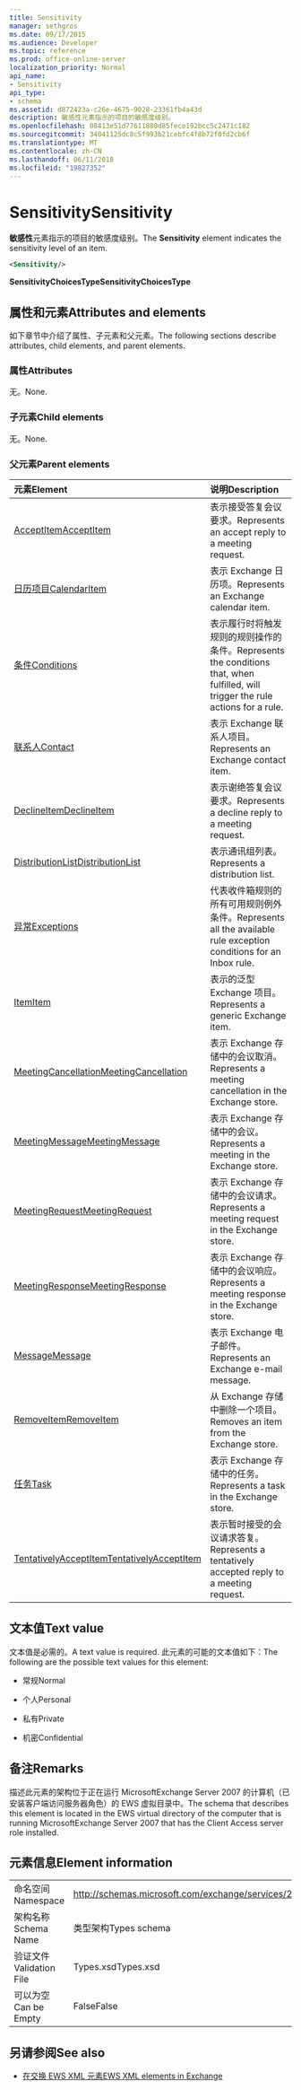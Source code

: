 ```yaml
---
title: Sensitivity
manager: sethgros
ms.date: 09/17/2015
ms.audience: Developer
ms.topic: reference
ms.prod: office-online-server
localization_priority: Normal
api_name:
- Sensitivity
api_type:
- schema
ms.assetid: d872423a-c26e-4675-9028-23361fb4a43d
description: 敏感性元素指示的项目的敏感度级别。
ms.openlocfilehash: 08413e51d77611880d85fece192bcc5c2471c182
ms.sourcegitcommit: 34041125dc8c5f993b21cebfc4f8b72f0fd2cb6f
ms.translationtype: MT
ms.contentlocale: zh-CN
ms.lasthandoff: 06/11/2018
ms.locfileid: "19827352"
---
```

# <a name="sensitivity"></a><span data-ttu-id="54a2a-103">Sensitivity</span><span class="sxs-lookup"><span data-stu-id="54a2a-103">Sensitivity</span></span>

<span data-ttu-id="54a2a-104">**敏感性**元素指示的项目的敏感度级别。</span><span class="sxs-lookup"><span data-stu-id="54a2a-104">The **Sensitivity** element indicates the sensitivity level of an item.</span></span> 
  
```XML
<Sensitivity/>
```

 <span data-ttu-id="54a2a-105">**SensitivityChoicesType**</span><span class="sxs-lookup"><span data-stu-id="54a2a-105">**SensitivityChoicesType**</span></span>
## <a name="attributes-and-elements"></a><span data-ttu-id="54a2a-106">属性和元素</span><span class="sxs-lookup"><span data-stu-id="54a2a-106">Attributes and elements</span></span>

<span data-ttu-id="54a2a-107">如下章节中介绍了属性、子元素和父元素。</span><span class="sxs-lookup"><span data-stu-id="54a2a-107">The following sections describe attributes, child elements, and parent elements.</span></span>
  
### <a name="attributes"></a><span data-ttu-id="54a2a-108">属性</span><span class="sxs-lookup"><span data-stu-id="54a2a-108">Attributes</span></span>

<span data-ttu-id="54a2a-109">无。</span><span class="sxs-lookup"><span data-stu-id="54a2a-109">None.</span></span>
  
### <a name="child-elements"></a><span data-ttu-id="54a2a-110">子元素</span><span class="sxs-lookup"><span data-stu-id="54a2a-110">Child elements</span></span>

<span data-ttu-id="54a2a-111">无。</span><span class="sxs-lookup"><span data-stu-id="54a2a-111">None.</span></span>
  
### <a name="parent-elements"></a><span data-ttu-id="54a2a-112">父元素</span><span class="sxs-lookup"><span data-stu-id="54a2a-112">Parent elements</span></span>

|<span data-ttu-id="54a2a-113">**元素**</span><span class="sxs-lookup"><span data-stu-id="54a2a-113">**Element**</span></span>|<span data-ttu-id="54a2a-114">**说明**</span><span class="sxs-lookup"><span data-stu-id="54a2a-114">**Description**</span></span>|
|:-----|:-----|
|[<span data-ttu-id="54a2a-115">AcceptItem</span><span class="sxs-lookup"><span data-stu-id="54a2a-115">AcceptItem</span></span>](acceptitem.md) <br/> |<span data-ttu-id="54a2a-116">表示接受答复会议要求。</span><span class="sxs-lookup"><span data-stu-id="54a2a-116">Represents an accept reply to a meeting request.</span></span>  <br/> |
|[<span data-ttu-id="54a2a-117">日历项目</span><span class="sxs-lookup"><span data-stu-id="54a2a-117">CalendarItem</span></span>](calendaritem.md) <br/> |<span data-ttu-id="54a2a-118">表示 Exchange 日历项。</span><span class="sxs-lookup"><span data-stu-id="54a2a-118">Represents an Exchange calendar item.</span></span>  <br/> |
|[<span data-ttu-id="54a2a-119">条件</span><span class="sxs-lookup"><span data-stu-id="54a2a-119">Conditions</span></span>](conditions.md) <br/> |<span data-ttu-id="54a2a-120">表示履行时将触发规则的规则操作的条件。</span><span class="sxs-lookup"><span data-stu-id="54a2a-120">Represents the conditions that, when fulfilled, will trigger the rule actions for a rule.</span></span>  <br/> |
|[<span data-ttu-id="54a2a-121">联系人</span><span class="sxs-lookup"><span data-stu-id="54a2a-121">Contact</span></span>](contact.md) <br/> |<span data-ttu-id="54a2a-122">表示 Exchange 联系人项目。</span><span class="sxs-lookup"><span data-stu-id="54a2a-122">Represents an Exchange contact item.</span></span>  <br/> |
|[<span data-ttu-id="54a2a-123">DeclineItem</span><span class="sxs-lookup"><span data-stu-id="54a2a-123">DeclineItem</span></span>](declineitem.md) <br/> |<span data-ttu-id="54a2a-124">表示谢绝答复会议要求。</span><span class="sxs-lookup"><span data-stu-id="54a2a-124">Represents a decline reply to a meeting request.</span></span>  <br/> |
|[<span data-ttu-id="54a2a-125">DistributionList</span><span class="sxs-lookup"><span data-stu-id="54a2a-125">DistributionList</span></span>](distributionlist.md) <br/> |<span data-ttu-id="54a2a-126">表示通讯组列表。</span><span class="sxs-lookup"><span data-stu-id="54a2a-126">Represents a distribution list.</span></span>  <br/> |
|[<span data-ttu-id="54a2a-127">异常</span><span class="sxs-lookup"><span data-stu-id="54a2a-127">Exceptions</span></span>](exceptions.md) <br/> |<span data-ttu-id="54a2a-128">代表收件箱规则的所有可用规则例外条件。</span><span class="sxs-lookup"><span data-stu-id="54a2a-128">Represents all the available rule exception conditions for an Inbox rule.</span></span>  <br/> |
|[<span data-ttu-id="54a2a-129">Item</span><span class="sxs-lookup"><span data-stu-id="54a2a-129">Item</span></span>](item.md) <br/> |<span data-ttu-id="54a2a-130">表示的泛型 Exchange 项目。</span><span class="sxs-lookup"><span data-stu-id="54a2a-130">Represents a generic Exchange item.</span></span>  <br/> |
|[<span data-ttu-id="54a2a-131">MeetingCancellation</span><span class="sxs-lookup"><span data-stu-id="54a2a-131">MeetingCancellation</span></span>](meetingcancellation.md) <br/> |<span data-ttu-id="54a2a-132">表示 Exchange 存储中的会议取消。</span><span class="sxs-lookup"><span data-stu-id="54a2a-132">Represents a meeting cancellation in the Exchange store.</span></span>  <br/> |
|[<span data-ttu-id="54a2a-133">MeetingMessage</span><span class="sxs-lookup"><span data-stu-id="54a2a-133">MeetingMessage</span></span>](meetingmessage.md) <br/> |<span data-ttu-id="54a2a-134">表示 Exchange 存储中的会议。</span><span class="sxs-lookup"><span data-stu-id="54a2a-134">Represents a meeting in the Exchange store.</span></span>  <br/> |
|[<span data-ttu-id="54a2a-135">MeetingRequest</span><span class="sxs-lookup"><span data-stu-id="54a2a-135">MeetingRequest</span></span>](meetingrequest.md) <br/> |<span data-ttu-id="54a2a-136">表示 Exchange 存储中的会议请求。</span><span class="sxs-lookup"><span data-stu-id="54a2a-136">Represents a meeting request in the Exchange store.</span></span>  <br/> |
|[<span data-ttu-id="54a2a-137">MeetingResponse</span><span class="sxs-lookup"><span data-stu-id="54a2a-137">MeetingResponse</span></span>](meetingresponse.md) <br/> |<span data-ttu-id="54a2a-138">表示 Exchange 存储中的会议响应。</span><span class="sxs-lookup"><span data-stu-id="54a2a-138">Represents a meeting response in the Exchange store.</span></span>  <br/> |
|[<span data-ttu-id="54a2a-139">Message</span><span class="sxs-lookup"><span data-stu-id="54a2a-139">Message</span></span>](message-ex15websvcsotherref.md) <br/> |<span data-ttu-id="54a2a-140">表示 Exchange 电子邮件。</span><span class="sxs-lookup"><span data-stu-id="54a2a-140">Represents an Exchange e-mail message.</span></span>  <br/> |
|[<span data-ttu-id="54a2a-141">RemoveItem</span><span class="sxs-lookup"><span data-stu-id="54a2a-141">RemoveItem</span></span>](removeitem.md) <br/> |<span data-ttu-id="54a2a-142">从 Exchange 存储中删除一个项目。</span><span class="sxs-lookup"><span data-stu-id="54a2a-142">Removes an item from the Exchange store.</span></span>  <br/> |
|[<span data-ttu-id="54a2a-143">任务</span><span class="sxs-lookup"><span data-stu-id="54a2a-143">Task</span></span>](task.md) <br/> |<span data-ttu-id="54a2a-144">表示 Exchange 存储中的任务。</span><span class="sxs-lookup"><span data-stu-id="54a2a-144">Represents a task in the Exchange store.</span></span>  <br/> |
|[<span data-ttu-id="54a2a-145">TentativelyAcceptItem</span><span class="sxs-lookup"><span data-stu-id="54a2a-145">TentativelyAcceptItem</span></span>](tentativelyacceptitem.md) <br/> |<span data-ttu-id="54a2a-146">表示暂时接受的会议请求答复。</span><span class="sxs-lookup"><span data-stu-id="54a2a-146">Represents a tentatively accepted reply to a meeting request.</span></span>  <br/> |
   
## <a name="text-value"></a><span data-ttu-id="54a2a-147">文本值</span><span class="sxs-lookup"><span data-stu-id="54a2a-147">Text value</span></span>

<span data-ttu-id="54a2a-148">文本值是必需的。</span><span class="sxs-lookup"><span data-stu-id="54a2a-148">A text value is required.</span></span> <span data-ttu-id="54a2a-149">此元素的可能的文本值如下：</span><span class="sxs-lookup"><span data-stu-id="54a2a-149">The following are the possible text values for this element:</span></span>
  
- <span data-ttu-id="54a2a-150">常规</span><span class="sxs-lookup"><span data-stu-id="54a2a-150">Normal</span></span>
    
- <span data-ttu-id="54a2a-151">个人</span><span class="sxs-lookup"><span data-stu-id="54a2a-151">Personal</span></span>
    
- <span data-ttu-id="54a2a-152">私有</span><span class="sxs-lookup"><span data-stu-id="54a2a-152">Private</span></span>
    
- <span data-ttu-id="54a2a-153">机密</span><span class="sxs-lookup"><span data-stu-id="54a2a-153">Confidential</span></span>
    
## <a name="remarks"></a><span data-ttu-id="54a2a-154">备注</span><span class="sxs-lookup"><span data-stu-id="54a2a-154">Remarks</span></span>

<span data-ttu-id="54a2a-155">描述此元素的架构位于正在运行 MicrosoftExchange Server 2007 的计算机（已安装客户端访问服务器角色）的 EWS 虚拟目录中。</span><span class="sxs-lookup"><span data-stu-id="54a2a-155">The schema that describes this element is located in the EWS virtual directory of the computer that is running MicrosoftExchange Server 2007 that has the Client Access server role installed.</span></span>
  
## <a name="element-information"></a><span data-ttu-id="54a2a-156">元素信息</span><span class="sxs-lookup"><span data-stu-id="54a2a-156">Element information</span></span>

|||
|:-----|:-----|
|<span data-ttu-id="54a2a-157">命名空间</span><span class="sxs-lookup"><span data-stu-id="54a2a-157">Namespace</span></span>  <br/> |http://schemas.microsoft.com/exchange/services/2006/types  <br/> |
|<span data-ttu-id="54a2a-158">架构名称</span><span class="sxs-lookup"><span data-stu-id="54a2a-158">Schema Name</span></span>  <br/> |<span data-ttu-id="54a2a-159">类型架构</span><span class="sxs-lookup"><span data-stu-id="54a2a-159">Types schema</span></span>  <br/> |
|<span data-ttu-id="54a2a-160">验证文件</span><span class="sxs-lookup"><span data-stu-id="54a2a-160">Validation File</span></span>  <br/> |<span data-ttu-id="54a2a-161">Types.xsd</span><span class="sxs-lookup"><span data-stu-id="54a2a-161">Types.xsd</span></span>  <br/> |
|<span data-ttu-id="54a2a-162">可以为空</span><span class="sxs-lookup"><span data-stu-id="54a2a-162">Can be Empty</span></span>  <br/> |<span data-ttu-id="54a2a-163">False</span><span class="sxs-lookup"><span data-stu-id="54a2a-163">False</span></span>  <br/> |
   
## <a name="see-also"></a><span data-ttu-id="54a2a-164">另请参阅</span><span class="sxs-lookup"><span data-stu-id="54a2a-164">See also</span></span>



- [<span data-ttu-id="54a2a-165">在交换 EWS XML 元素</span><span class="sxs-lookup"><span data-stu-id="54a2a-165">EWS XML elements in Exchange</span></span>](ews-xml-elements-in-exchange.md)

